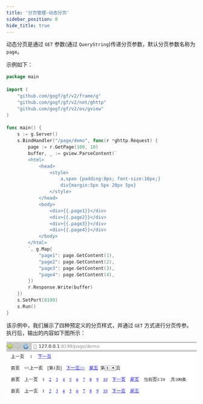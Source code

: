 ```yaml
---
title: '分页管理-动态分页'
sidebar_position: 0
hide_title: true
---
```


动态分页是通过 `GET` 参数(通过 `QueryString`)传递分页参数，默认分页参数名称为 `page`。

示例如下：

```go
package main

import (
    "github.com/gogf/gf/v2/frame/g"
    "github.com/gogf/gf/v2/net/ghttp"
    "github.com/gogf/gf/v2/os/gview"
)

func main() {
    s := g.Server()
    s.BindHandler("/page/demo", func(r *ghttp.Request) {
        page := r.GetPage(100, 10)
        buffer, _ := gview.ParseContent(`
        <html>
            <head>
                <style>
                    a,span {padding:8px; font-size:16px;}
                    div{margin:5px 5px 20px 5px}
                </style>
            </head>
            <body>
                <div>{{.page1}}</div>
                <div>{{.page2}}</div>
                <div>{{.page3}}</div>
                <div>{{.page4}}</div>
            </body>
        </html>
        `, g.Map{
            "page1": page.GetContent(1),
            "page2": page.GetContent(2),
            "page3": page.GetContent(3),
            "page4": page.GetContent(4),
        })
        r.Response.Write(buffer)
    })
    s.SetPort(8199)
    s.Run()
}
```

该示例中，我们展示了四种预定义的分页样式，并通过 `GET` 方式进行分页传参。执行后，输出的内容如下图所示：

![](/markdown/6dd1bba29e530e83feff2588b2833a9f.png)